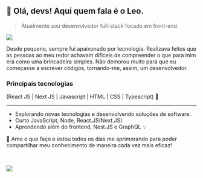 ## 👋 Olá, devs! Aqui quem fala é o <strong>Leo.</strong>

> Atualmente sou desenvolvedor full-stack focado em front-end.

<a href="">
 <img src="https://img.shields.io/badge/-LinkedIn-6633cc?style=flat-square&logo=Linkedin&logoColor=white"/>
<a/>

Desde pequeno, sempre fui apaixonado por tecnologia. Realizava feitos que as pessoas ao meu redor achavam difíceis de compreender o que para mim era como uma brincadeira simples. Não demorou muito para que eu começasse a escrever códigos, tornando-me, assim, um desenvolvedor.

### Principais tecnologias
(React JS | Next JS | Javascript | HTML | CSS | Typescript) 🚀

---

- Explorando novas tecnologias e desenvolvendo soluções de software.
- Curto JavaScript, Node, React.JS(Next.JS)
- Aprendendo além do frontend, Nest.JS e GraphQL 💡

<p>💜 Amo o que faço e estou todos os dias me aprimorando para poder compartilhar meu conhecimento de maneira cada vez mais eficaz!</p>

<br/>

![](https://github-readme-stats.vercel.app/api?username=SoaresLeonardo&theme=tokyonight&hide_border=true&include_all_commits=false&count_private=false)
